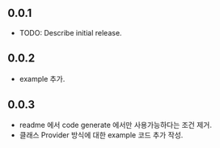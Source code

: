 ## 0.0.1

* TODO: Describe initial release.

## 0.0.2
* example 추가. 

## 0.0.3
* readme 에서 code generate 에서만 사용가능하다는 조건 제거.
* 클래스 Provider 방식에 대한 example 코드 추가 작성.